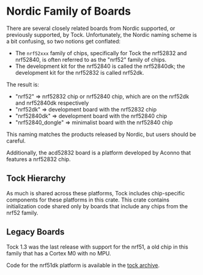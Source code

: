 Nordic Family of Boards
=======================

There are several closely related boards from Nordic supported, or previously
supported, by Tock. Unfortunately, the Nordic naming scheme is a bit confusing,
so two notions get conflated:

  - The `nrf52xxx` family of chips, specifically for Tock the nrf52832 and nrf52840, is often referred to as the "nrf52" family of chips.
  - The development kit for the nrf52840 is called the nrf52840dk; the development kit for the nrf52832 is called nrf52dk.

The result is:

  - "nrf52" => nrf52832 chip or nrf52840 chip, which are on the nrf52dk and nrf52840dk respectively
  - "nrf52dk" => development board with the nrf52832 chip
  - "nrf52840dk" => development board with the nrf52840 chip
  - "nrf52840_dongle" => minimalist board with the nrf52840 chip

This naming matches the products released by Nordic, but users should be careful.

Additionally, the acd52832 board is a platform developed by Aconno that
features a nrf52832 chip.


Tock Hierarchy
--------------

As much is shared across these platforms, Tock includes chip-specific components
for these platforms in this crate.
This crate contains initialization code shared only by boards that include any
chips from the nrf52 family.


Legacy Boards
-------------

Tock 1.3 was the last release with support for the nrf51, a old chip in this
family that has a Cortex M0 with no MPU.

Code for the nrf51dk platform is available in the
[tock archive](https://github.com/tock/tock-archive/tree/master/nrf51dk).
